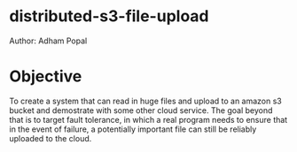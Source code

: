 # distributed-s3-file-upload
Author: Adham Popal

# Objective
To create a system that can read in huge files and upload to an amazon s3 bucket and demostrate with some other cloud service. The goal beyond that is to target fault tolerance, in which a real program needs to ensure that in the event of failure, a potentially important file can still be reliably uploaded to the cloud.

